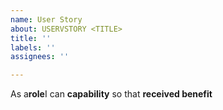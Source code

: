 ```yaml
---
name: User Story
about: USERVSTORY <TITLE>
title: ''
labels: ''
assignees: ''

---
```


As a**role**I can **capability** so that **received benefit**
